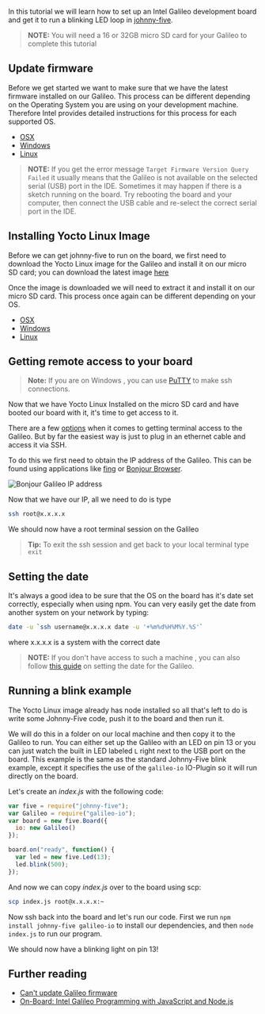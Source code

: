 

In this tutorial we will learn how to set up an Intel Galileo development board and get it to run a blinking LED loop in [johnny-five](https://github.com/rwaldron/johnny-five/).

> **NOTE:** You will need a 16 or 32GB micro SD card for your Galileo to complete this tutorial

## Update firmware
Before we get started we want to make sure that we have the latest firmware installed on our Galileo. This process can be different depending on the Operating System you are using on your development machine. Therefore Intel provides detailed instructions for this process for each supported OS.

* [OSX](https://communities.intel.com/docs/DOC-22885)
* [Windows](https://communities.intel.com/docs/DOC-22872)
* [Linux](https://communities.intel.com/docs/DOC-22886)

> **NOTE:** If you get the error message `Target Firmware Version Query Failed` it usually means that the Galileo is not available on the selected serial (USB) port in the IDE. Sometimes it may happen if there is a sketch running on the board.
Try rebooting the board and your computer, then connect the USB cable and re-select the correct serial port in the IDE.

## Installing Yocto Linux Image
Before we can get johnny-five to run on the board, we first need to download the Yocto Linux image for the Galileo and install it on our micro SD card; you can download the latest image [here](http://iotdk.intel.com/images/iot-devkit-latest-mmcblkp0.direct.bz2)

Once the image is downloaded we will need to extract it and install it on our micro SD card. This process once again can be different depending on your OS.

* [OSX](https://software.intel.com/en-us/node/530415)
* [Windows](https://software.intel.com/en-us/node/530353)
* [Linux](https://software.intel.com/en-us/node/532598)

## Getting remote access to your board
> **Note:** If you are on Windows , you can use [PuTTY](http://www.chiark.greenend.org.uk/~sgtatham/putty/download.html) to make ssh connections.

Now that we have Yocto Linux Installed on the micro SD card and have booted our board with it, it's time to get access to it.

There are a few [options](https://learn.sparkfun.com/tutorials/galileo-getting-started-guide#using-the-terminal) when it comes to getting terminal access to the Galileo. But by far the easiest way is just to plug in an ethernet cable and access it via SSH.

To do this we first need to obtain the IP address of the Galileo. This can be found using applications like [fing](http://www.overlooksoft.com/fing) or [Bonjour Browser](http://hobbyistsoftware.com/bonjourbrowser).

![Bonjour Galileo IP address](http://i.imgur.com/DkJnObd.png)

Now that we have our IP, all we need to do is type
```bash
ssh root@x.x.x.x
```

We should now have a root terminal session on the Galileo

> **Tip:** To exit the ssh session and get back to your local terminal type `exit`


## Setting the date
It's always a good idea to be sure that the OS on the board has it's date set correctly, especially when using npm. You can very easily get the date from another system on your network by typing:
```bash
date -u `ssh username@x.x.x.x date -u '+%m%d%H%M%Y.%S'`
```
where x.x.x.x is a system with the correct date

> **NOTE:** If you don't have access to such a machine , you can also follow [this guide](https://github.com/janunezc/GALILEO/wiki/Set-System-Date-and-Time) on setting the date for the Galileo.

## Running a blink example

The Yocto Linux image already has node installed so all that's left to do is write some Johnny-Five code, push it to the board and then run it.

We will do this in a folder on our local machine and then copy it to the Galileo to run. You can either set up the Galileo with an LED on pin 13 or you can just watch the built in LED labeled `L` right next to the USB port on the board. This example is the same as the standard Johnny-Five blink example, except it specifies the use of the `galileo-io` IO-Plugin so it will run directly on the board.

Let's create an *index.js* with the following code:
```js
var five = require("johnny-five");
var Galileo = require("galileo-io");
var board = new five.Board({
  io: new Galileo()
});

board.on("ready", function() {
  var led = new five.Led(13);
  led.blink(500);
});
```

And now we can copy *index.js* over to the board using scp:
```bash
scp index.js root@x.x.x.x:~
```

Now ssh back into the board and let's run our code.
First we run `npm install johnny-five galileo-io` to install our dependencies, and then `node index.js` to run our program.

We should now have a blinking light on pin 13!

## Further reading

* [Can't update Galileo firmware](https://communities.intel.com/message/237438)
* [On-Board: Intel Galileo Programming with JavaScript and Node.js](http://bocoup.com/weblog/intel-galileo-javascript-nodejs/)
